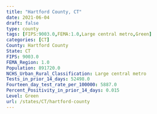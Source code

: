 ```yaml
---
title: "Hartford County, CT"
date: 2021-06-04
draft: false
type: county
tags: [FIPS:9003.0,FEMA:1.0,Large central metro,Green]
categories: [CT]
County: Hartford County
State: CT
FIPS: 9003.0
FEMA_Region: 1.0
Population: 891720.0
NCHS_Urban_Rural_Classification: Large central metro
Tests_in_prior_14_days: 52498.0
Fourteen_day_test_rate_per_100000: 5887.0
Percent_Positivity_in_prior_14_days: 0.015
Level: Green
url: /states/CT/hartford-county
---
```



